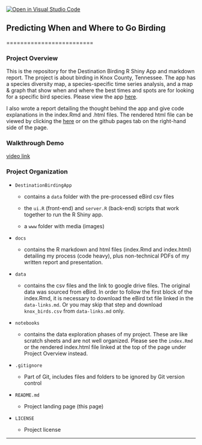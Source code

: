 [![Open in Visual Studio Code](https://classroom.github.com/assets/open-in-vscode-718a45dd9cf7e7f842a935f5ebbe5719a5e09af4491e668f4dbf3b35d5cca122.svg)](https://classroom.github.com/online_ide?assignment_repo_id=11181010&assignment_repo_type=AssignmentRepo)

## Predicting When and Where to Go Birding

=========================

### Project Overview

This is the repository for the Destination Birding R Shiny App and markdown report. The project is
about birding in Knox County, Tennessee. The app has a species diversity map, a
species-specific time series analysis, and a map & graph that show when and
where the best times and spots are for looking for a specific bird species.
Please view the app [here](https://mlong1397.shinyapps.io/DestinationBirding/).

I also wrote a report detailing the thought behind the app and give code
explanations in the index.Rmd and .html files. The rendered html file can be
viewed by clicking the [here](https://mlong1397.github.io/DestinationBirding/)
or on the github pages tab on the right-hand side of the page.

### Walkthrough Demo

[video link](https://www.youtube.com/watch?v=tX0f7JojBi4)

### Project Organization

- `DestinationBirdingApp`

  - contains a `data` folder with the pre-processed eBird csv files

  - the `ui.R` (front-end) and `server.R` (back-end) scripts that work together
    to run the R Shiny app.

  - a `www` folder with media (images)

- `docs`
  - contains the R markdown and html files (index.Rmd and index.html) detailing my process (code heavy), plus non-technical PDFs of my written report and presentation.

- `data`

  - contains the csv files and the link to google drive files. The original data was sourced from eBird. In order to follow the first block of the index.Rmd, it is necessary to download the eBird txt file linked in the `data-links.md`. Or you may skip that step and download `knox_birds.csv` from `data-links.md` only.

- `notebooks`

  - contains the data exploration phases of my project. These are like scratch sheets and are not well organized. Please see the `index.Rmd` or the rendered index.html file linked at the top of the page under Project Overview instead.

- `.gitignore`

  - Part of Git, includes files and folders to be ignored by Git version control

- `README.md`

  - Project landing page (this page)

- `LICENSE`
  - Project license

---
